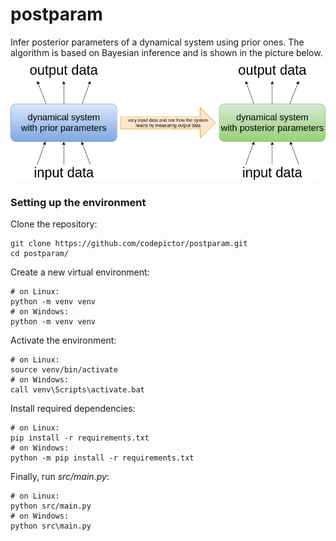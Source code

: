 # postparam

Infer posterior parameters of a dynamical system using prior ones.
The algorithm is based on Bayesian inference and is shown in the picture below.
![algorithm](algorithm.png)

### Setting up the environment

Clone the repository:

    git clone https://github.com/codepictor/postparam.git
    cd postparam/

Create a new virtual environment:

    # on Linux:
    python -m venv venv
    # on Windows:
    python -m venv venv

Activate the environment:

    # on Linux:
    source venv/bin/activate
    # on Windows:
    call venv\Scripts\activate.bat

Install required dependencies:

    # on Linux:
    pip install -r requirements.txt
    # on Windows:
    python -m pip install -r requirements.txt

Finally, run *src/main.py*:

    # on Linux:
    python src/main.py
    # on Windows:
    python src\main.py

